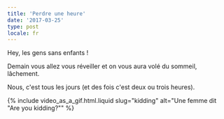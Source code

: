 ```yaml
---
title: 'Perdre une heure'
date: '2017-03-25'
type: post
locale: fr
---
```


Hey, les gens sans enfants !

Demain vous allez vous réveiller et on vous aura volé du sommeil, lâchement.

Nous, c'est tous les jours (et des fois c'est deux ou trois heures).

{% include video_as_a_gif.html.liquid
slug="kidding"
alt="Une femme dit &quot;Are you kidding?&quot;"
%}
